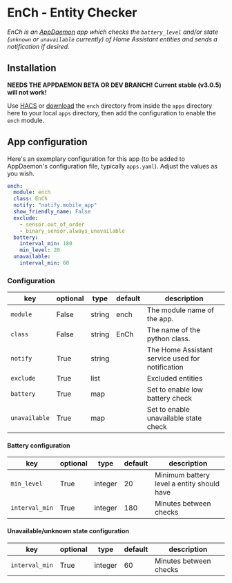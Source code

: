 # EnCh - Entity Checker

*EnCh is an [AppDaemon](https://github.com/home-assistant/appdaemon) app which checks the `battery_level` and/or state (`unknown` or `unavailable` currently) of Home Assistant entities and sends a notification if desired.*

## Installation

**NEEDS THE APPDAEMON BETA OR DEV BRANCH! Current stable (v3.0.5) will not work!**

Use [HACS](https://github.com/custom-components/hacs) or [download](https://github.com/benleb/ad-ench/releases) the `ench` directory from inside the `apps` directory here to your local `apps` directory, then add the configuration to enable the `ench` module.

## App configuration
Here's an exemplary configuration for this app (to be added to AppDaemon's configuration file, typically `apps.yaml`). Adjust the values as you wish.
```yaml
ench:
  module: ench
  class: EnCh
  notify: "notify.mobile_app"
  show_friendly_name: False
  exclude:
    - sensor.out_of_order
    - binary_sensor.always_unavailable
  battery:
    interval_min: 180
    min_level: 20
  unavailable:
    interval_min: 60
```

### Configuration
key | optional | type | default | description
-- | -- | -- | -- | --
`module` | False | string | ench | The module name of the app.
`class` | False | string | EnCh | The name of the python class.
`notify` | True | string | | The Home Assistant service used for notification
`exclude` | True | list | | Excluded entities
`battery` | True | map | | Set to enable low battery check
`unavailable` | True | map | | Set to enable unavailable state check

#### Battery configuration
key | optional | type | default | description
-- | -- | -- | -- | --
`min_level` | True | integer | 20 | Minimum battery level a entity should have
`interval_min` | True | integer | 180 | Minutes between checks

#### Unavailable/unknown state configuration
key | optional | type | default | description
-- | -- | -- | -- | --
`interval_min` | True | integer | 60 | Minutes between checks
